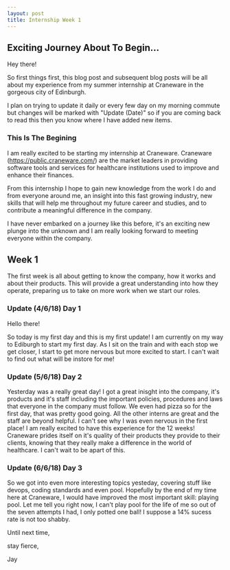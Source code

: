 ```yaml
---
layout: post
title: Internship Week 1 
---
```

## Exciting Journey About To Begin...

Hey there!

So first things first, this blog post and subsequent blog posts will be all about my experience from my summer internship at Craneware in the gorgeous city of Edinburgh. 

I plan on trying to update it daily or every few day on my morning commute but changes will be marked with "Update (Date)" so if you are coming back to read this then you know where I have added new items. 

### This Is The Begining

I am really excited to be starting my internship at Craneware. Craneware (<https://public.craneware.com/>) are the market leaders in providing software tools and services for healthcare institutions used to improve and enhance their finances.

From this internship I hope to gain new knowledge from the work I do and from everyone around me, an insight into this fast growing industry, new skills that will help me throughout my future career and studies, and to contribute a meaningful difference in the company. 

I have never embarked on a journey like this before, it's an exciting new plunge into the unknown and I am really looking forward to meeting everyone within the company. 

## Week 1

The first week is all about getting to know the company, how it works and about their products. This will provide a great understanding into how they operate, preparing us to take on more work when we start our roles. 

### Update (4/6/18) Day 1

Hello there! 

So today is my first day and this is my first update! I am currently on my way to Ediburgh to start my first day. As I sit on the train and with each stop we get closer, I start to get more nervous but more excited to start. I can't wait to find out what will be instore for me!

### Update (5/6/18) Day 2
Yesterday was a really great day! I got a great inisght into the company, it's products and it's staff including the important policies, procedures and laws that everyone in the company must follow. We even had pizza so for the first day, that was pretty good going. All the other interns are great and the staff are beyond helpful. I can't see why I was even nervous in the first place! I am really excited to have this experience for the 12 weeks! Craneware prides itself on it's quality of their products they provide to their clients, knowing that they really make a difference in the world of healthcare. I can't wait to be apart of this. 

### Update (6/6/18) Day 3
So we got into even more interesting topics yesteday, covering stuff like devops, coding standards and even pool. Hopefully by the end of my time here at Craneware, I would have improved the most important skill: playing pool. Let me tell you right now, I can't play pool for the life of me so out of the seven attempts I had, I only potted one ball! I suppose a 14% sucess rate is not too shabby. 

Until next time, 

stay fierce, 

Jay 
